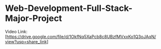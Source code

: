# Web-Development-Full-Stack-Major-Project
Video Link:[https://drive.google.com/file/d/1OkfNq5XaPcb8c8UBzfMVxxKo1Q3oJAqN/view?usp=share_link]
